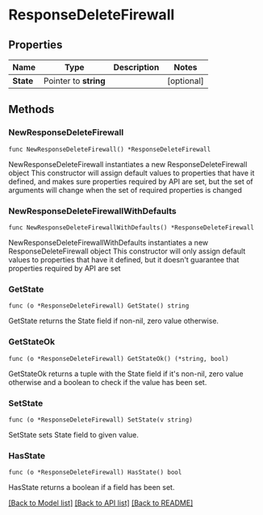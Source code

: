 # ResponseDeleteFirewall

## Properties

Name | Type | Description | Notes
------------ | ------------- | ------------- | -------------
**State** | Pointer to **string** |  | [optional] 

## Methods

### NewResponseDeleteFirewall

`func NewResponseDeleteFirewall() *ResponseDeleteFirewall`

NewResponseDeleteFirewall instantiates a new ResponseDeleteFirewall object
This constructor will assign default values to properties that have it defined,
and makes sure properties required by API are set, but the set of arguments
will change when the set of required properties is changed

### NewResponseDeleteFirewallWithDefaults

`func NewResponseDeleteFirewallWithDefaults() *ResponseDeleteFirewall`

NewResponseDeleteFirewallWithDefaults instantiates a new ResponseDeleteFirewall object
This constructor will only assign default values to properties that have it defined,
but it doesn't guarantee that properties required by API are set

### GetState

`func (o *ResponseDeleteFirewall) GetState() string`

GetState returns the State field if non-nil, zero value otherwise.

### GetStateOk

`func (o *ResponseDeleteFirewall) GetStateOk() (*string, bool)`

GetStateOk returns a tuple with the State field if it's non-nil, zero value otherwise
and a boolean to check if the value has been set.

### SetState

`func (o *ResponseDeleteFirewall) SetState(v string)`

SetState sets State field to given value.

### HasState

`func (o *ResponseDeleteFirewall) HasState() bool`

HasState returns a boolean if a field has been set.


[[Back to Model list]](../README.md#documentation-for-models) [[Back to API list]](../README.md#documentation-for-api-endpoints) [[Back to README]](../README.md)



